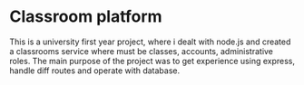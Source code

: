 # Classroom platform
This is a university first year project, where i dealt with node.js and created a classrooms service where must be classes, accounts, administrative roles.
The main purpose of the project was to get experience using express, handle diff routes and operate with database. 
